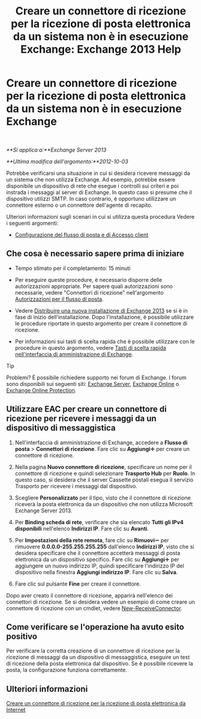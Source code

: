 ﻿---
title: 'Creare un connettore di ricezione per la ricezione di posta elettronica da un sistema non è in esecuzione Exchange: Exchange 2013 Help'
TOCTitle: Creare un connettore di ricezione per la ricezione di posta elettronica da un sistema non è in esecuzione Exchange
ms:assetid: 85f0864a-6502-49db-8804-16755a7292b4
ms:mtpsurl: https://technet.microsoft.com/it-it/library/JJ657467(v=EXCHG.150)
ms:contentKeyID: 50481099
ms.date: 05/22/2018
mtps_version: v=EXCHG.150
ms.translationtype: MT
---

# Creare un connettore di ricezione per la ricezione di posta elettronica da un sistema non è in esecuzione Exchange

 

_**Si applica a:**Exchange Server 2013_

_**Ultima modifica dell'argomento:**2012-10-03_

Potrebbe verificarsi una situazione in cui si desidera ricevere messaggi da un sistema che non utilizza Exchange. Ad esempio, potrebbe essere disponibile un dispositivo di rete che esegue i controlli sui criteri e poi instrada i messaggi al server di Exchange. In questo caso si presume che il dispositivo utilizzi SMTP. In caso contrario, è opportuno utilizzare un connettore esterno o un connettore dell'agente di recapito.

Ulteriori informazioni sugli scenari in cui si utilizza questa procedura Vedere i seguenti argomenti:

  - [Configurazione del flusso di posta e di Accesso client](configure-mail-flow-and-client-access-exchange-2013-help.md)

## Che cosa è necessario sapere prima di iniziare

  - Tempo stimato per il completamento: 15 minuti

  - Per eseguire queste procedure, è necessario disporre delle autorizzazioni appropriate. Per sapere quali autorizzazioni sono necessarie, vedere "Connettori di ricezione" nell'argomento [Autorizzazioni per il flusso di posta](mail-flow-permissions-exchange-2013-help.md).

  - Vedere [Distribuire una nuova installazione di Exchange 2013](deploy-a-new-installation-of-exchange-2013-exchange-2013-help.md) se si è in fase di inizio dell'installazione. Dopo l'installazione, è possibile utilizzare le procedure riportate in questo argomento per creare il connettore di ricezione.

  - Per informazioni sui tasti di scelta rapida che è possibile utilizzare con le procedure in questo argomento, vedere [Tasti di scelta rapida nell'interfaccia di amministrazione di Exchange](keyboard-shortcuts-in-the-exchange-admin-center-exchange-online-protection-help.md).


> [!TIP]
> Problemi? È possibile richiedere supporto nei forum di Exchange. I forum sono disponibili sui seguenti siti: <A href="https://go.microsoft.com/fwlink/p/?linkid=60612">Exchange Server</A>, <A href="https://go.microsoft.com/fwlink/p/?linkid=267542">Exchange Online</A> o <A href="https://go.microsoft.com/fwlink/p/?linkid=285351">Exchange Online Protection</A>.



## Utilizzare EAC per creare un connettore di ricezione per ricevere i messaggi da un dispositivo di messaggistica

1.  Nell'interfaccia di amministrazione di Exchange, accedere a **Flusso di posta** \> **Connettori di ricezione**. Fare clic su **Aggiungi**![Icona Aggiungi](images/JJ218640.c1e75329-d6d7-4073-a27d-498590bbb558(EXCHG.150).gif "Icona Aggiungi") per creare un connettore di ricezione.

2.  Nella pagina **Nuovo connettore di ricezione**, specificare un nome per il connettore di ricezione e quindi selezionare **Trasporto Hub** per **Ruolo**. In questo caso, si desidera che il server Cassette postali esegua il servizio Trasporto per ricevere i messaggi dal dispositivo.

3.  Scegliere **Personalizzato** per il tipo, visto che il connettore di ricezione riceverà la posta elettronica da un dispositivo che non utilizza Microsoft Exchange Server 2013.

4.  Per **Binding scheda di rete**, verificare che sia elencato **Tutti gli IPv4 disponibili** nell'elenco **Indirizzi IP**. Fare clic su **Avanti**.

5.  Per **Impostazioni della rete remota**, fare clic su **Rimuovi**![Icona Rimuovi](images/JJ657492.479b6ced-8d64-4277-a725-f17fea202b28(EXCHG.150).gif "Icona Rimuovi") per rimuovere **0.0.0.0-255.255.255.255** dall'elenco **Indirizzi IP**, visto che si desidera specificare che il connettore accetterà messaggi di posta elettronica da un dispositivo specifico. Fare clic su **Aggiungi**![Icona Aggiungi](images/JJ218640.c1e75329-d6d7-4073-a27d-498590bbb558(EXCHG.150).gif "Icona Aggiungi") per aggiungere un nuovo indirizzo IP, quindi specificare l'indirizzo IP del dispositivo nella finestra **Aggiungi indirizzo IP**. Fare clic su **Salva**.

6.  Fare clic sul pulsante **Fine** per creare il connettore.

Dopo aver creato il connettore di ricezione, apparirà nell'elenco dei connettori di ricezione. Se si desidera vedere un esempio di come creare un connettore di ricezione con un cmdlet, vedere [New-ReceiveConnector](https://technet.microsoft.com/it-it/library/bb125139\(v=exchg.150\)).

## Come verificare se l'operazione ha avuto esito positivo

Per verificare la corretta creazione di un connettore di ricezione per la ricezione di messaggi da un dispositivo di messaggistica, eseguire un test di ricezione della posta elettronica dal dispositivo. Se è possibile ricevere la posta, la configurazione funziona correttamente.

## Ulteriori informazioni

[Creare un connettore di ricezione per la ricezione di posta elettronica da Internet](create-a-receive-connector-to-receive-email-from-the-internet-exchange-2013-help.md)

